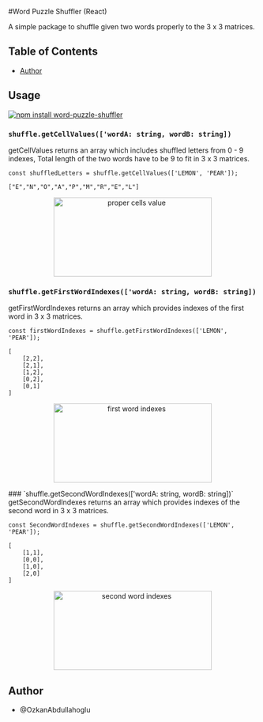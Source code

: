 #Word Puzzle Shuffler (React)

A simple package to shuffle given two words properly to the 3 x 3 matrices.

## Table of Contents

- [Author](#author)


## Usage

[![npm install word-puzzle-shuffler]()]()

### `shuffle.getCellValues(['wordA: string, wordB: string])`
getCellValues returns an array which includes shuffled letters from 0 - 9 indexes, 
Total length of the two words have to be 9 to fit in 3 x 3 matrices.

```const shuffledLetters = shuffle.getCellValues(['LEMON', 'PEAR']);```

```["E","N","O","A","P","M","R","E","L"]```

<p align="center">
<img src="./assets/images/demoCellsValue.png" alt="proper cells value" width="320px" height=160px>
</p>

### `shuffle.getFirstWordIndexes(['wordA: string, wordB: string])`
getFirstWordIndexes returns an array which provides indexes of the first word in 3 x 3 matrices.

```const firstWordIndexes = shuffle.getFirstWordIndexes(['LEMON', 'PEAR']);```
```
[
    [2,2],
    [2,1],
    [1,2],
    [0,2],
    [0,1]
]
```
<p align="center">
<img src="./assets/images/getFirstWordIndexes.png" alt="first word indexes" width="320px" height=160px>
</p>
### `shuffle.getSecondWordIndexes(['wordA: string, wordB: string])`
getSecondWordIndexes returns an array which provides indexes of the second word in 3 x 3 matrices.

```const SecondWordIndexes = shuffle.getSecondWordIndexes(['LEMON', 'PEAR']);```
```
[
    [1,1],
    [0,0],
    [1,0],
    [2,0]
]
```

<p align="center">
<img src="./assets/images/getSecondWordIndexes.png" alt="second word indexes" width="320px" height=160px>
</p>


## Author

- @OzkanAbdullahoglu
